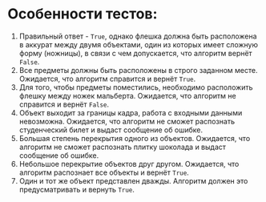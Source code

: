 # Особенности тестов:
1. Правильный ответ - ```True```, однако флешка должна быть расположена в аккурат между двумя объектами, один из которых имеет сложную форму (ножницы), в связи с чем допускается, что алгоритм вернёт ```False```.
2. Все предметы должны быть расположены в строго заданном месте. Ожидается, что алгоритм справится и вернёт ```True```.
3. Для того, чтобы предметы поместились, необходимо расположить флешку между ножек мальберта. Ожидается, что алгоритм не справится и вернёт ```False```.
4. Объект выходит за границы кадра, работа с входными данными невозможна. Ожидается, что алгоритм не сможет распознать студенческий билет и выдаст сообщение об ошибке.
5. Большая степень перекрытия одного из объектов. Ожидается, что алгоритм не сможет распознать плитку шоколада и выдаст сообщение об ошибке.
6. Небольшое перекрытие объектов друг другом. Ожидается, что алгоритм распознает все объекты и вернёт ```True```.
7. Один и тот же объект представлен дважды. Алгоритм должен это предусматривать и вернуть ```True```.
